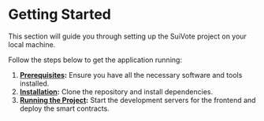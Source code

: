 # Getting Started

This section will guide you through setting up the SuiVote project on your local machine.

Follow the steps below to get the application running:

1.  **[Prerequisites](./prerequisites.md):** Ensure you have all the necessary software and tools installed.
2.  **[Installation](./installation.md):** Clone the repository and install dependencies.
3.  **[Running the Project](./running-the-project.md):** Start the development servers for the frontend and deploy the smart contracts.